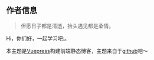 ## 作者信息

> 但愿日子都是清透，抬头遇见都是柔情。

Hi，你们好，一起学习吧:。

本主题是[Vuepress](https://www.vuepress.cn/)构建前端静态博客，主题来自于[github](https://github.com/youdeliang/vuepress-theme-melodydl)吧～

